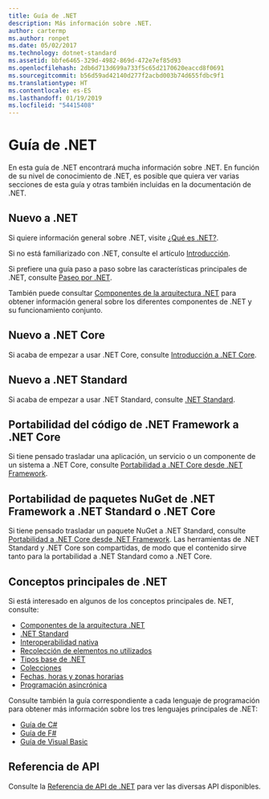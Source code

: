```yaml
---
title: Guía de .NET
description: Más información sobre .NET.
author: cartermp
ms.author: ronpet
ms.date: 05/02/2017
ms.technology: dotnet-standard
ms.assetid: bbfe6465-329d-4982-869d-472e7ef85d93
ms.openlocfilehash: 2db6d713d699a733f5c65d2170620eaccd8f0691
ms.sourcegitcommit: b56d59ad42140d277f2acbd003b74d655fdbc9f1
ms.translationtype: HT
ms.contentlocale: es-ES
ms.lasthandoff: 01/19/2019
ms.locfileid: "54415408"
---
```

# <a name="net-guide"></a>Guía de .NET

En esta guía de .NET encontrará mucha información sobre .NET. En función de su nivel de conocimiento de .NET, es posible que quiera ver varias secciones de esta guía y otras también incluidas en la documentación de .NET.
 

## <a name="new-to-net"></a>Nuevo a .NET

Si quiere información general sobre .NET, visite [¿Qué es .NET?](https://www.microsoft.com/net/learn/what-is-dotnet).

Si no está familiarizado con .NET, consulte el artículo [Introducción](get-started.md).

Si prefiere una guía paso a paso sobre las características principales de .NET, consulte [Paseo por .NET](tour.md).

También puede consultar [Componentes de la arquitectura .NET](components.md) para obtener información general sobre los diferentes componentes de .NET y su funcionamiento conjunto.

## <a name="new-to-net-core"></a>Nuevo a .NET Core

Si acaba de empezar a usar .NET Core, consulte [Introducción a .NET Core](../core/get-started.md).

## <a name="new-to-net-standard"></a>Nuevo a .NET Standard

Si acaba de empezar a usar .NET Standard, consulte [.NET Standard](net-standard.md).

## <a name="porting-net-framework-code-to-net-core"></a>Portabilidad del código de .NET Framework a .NET Core

Si tiene pensado trasladar una aplicación, un servicio o un componente de un sistema a .NET Core, consulte [Portabilidad a .NET Core desde .NET Framework](../core/porting/index.md).

## <a name="porting-a-nuget-package-from-net-framework-to-net-standard-or-net-core"></a>Portabilidad de paquetes NuGet de .NET Framework a .NET Standard o .NET Core

Si tiene pensado trasladar un paquete NuGet a .NET Standard, consulte [Portabilidad a .NET Core desde .NET Framework](../core/porting/index.md).  Las herramientas de .NET Standard y .NET Core son compartidas, de modo que el contenido sirve tanto para la portabilidad a .NET Standard como a .NET Core.

## <a name="interested-in-major-net-concepts"></a>Conceptos principales de .NET

Si está interesado en algunos de los conceptos principales de. NET, consulte:

* [Componentes de la arquitectura .NET](components.md)
* [.NET Standard](net-standard.md)
* [Interoperabilidad nativa](native-interop/index.md)
* [Recolección de elementos no utilizados](garbagecollection/index.md)
* [Tipos base de .NET](base-types/index.md)
* [Colecciones](collections/index.md)
* [Fechas, horas y zonas horarias](datetime/index.md)
* [Programación asincrónica](async.md)

Consulte también la guía correspondiente a cada lenguaje de programación para obtener más información sobre los tres lenguajes principales de .NET:

* [Guía de C#](../csharp/index.md)
* [Guía de F#](../fsharp/index.md)
* [Guía de Visual Basic](../visual-basic/index.md)

## <a name="api-reference"></a>Referencia de API

Consulte la [Referencia de API de .NET](../../api/index.md) para ver las diversas API disponibles.
